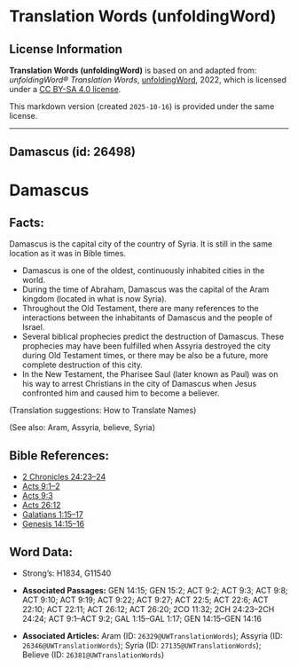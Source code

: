 # Translation Words (unfoldingWord)

## License Information

**Translation Words (unfoldingWord)** is based on and adapted from: _unfoldingWord® Translation Words_, [unfoldingWord](https://unfoldingword.org/utw), 2022, which is licensed under a [CC BY-SA 4.0 license](https://creativecommons.org/licenses/by-sa/4.0/legalcode.en).

This markdown version (created `2025-10-16`) is provided under the same license.



--------------------------------

## Damascus (id: 26498)

Damascus
========

Facts:
------

Damascus is the capital city of the country of Syria. It is still in the same location as it was in Bible times.

* Damascus is one of the oldest, continuously inhabited cities in the world.
* During the time of Abraham, Damascus was the capital of the Aram kingdom (located in what is now Syria).
* Throughout the Old Testament, there are many references to the interactions between the inhabitants of Damascus and the people of Israel.
* Several biblical prophecies predict the destruction of Damascus. These prophecies may have been fulfilled when Assyria destroyed the city during Old Testament times, or there may be also be a future, more complete destruction of this city.
* In the New Testament, the Pharisee Saul (later known as Paul) was on his way to arrest Christians in the city of Damascus when Jesus confronted him and caused him to become a believer.

(Translation suggestions: How to Translate Names)

(See also: Aram, Assyria, believe, Syria)

Bible References:
-----------------

* [2 Chronicles 24:23–24](https://ref.ly/2Chr24:23-2Chr24:24)
* [Acts 9:1–2](https://ref.ly/Acts9:1-Acts9:2)
* [Acts 9:3](https://ref.ly/Acts9:3)
* [Acts 26:12](https://ref.ly/Acts26:12)
* [Galatians 1:15–17](https://ref.ly/Gal1:15-Gal1:17)
* [Genesis 14:15–16](https://ref.ly/Gen14:15-Gen14:16)

Word Data:
----------

* Strong’s: H1834, G11540

* **Associated Passages:** GEN 14:15; GEN 15:2; ACT 9:2; ACT 9:3; ACT 9:8; ACT 9:10; ACT 9:19; ACT 9:22; ACT 9:27; ACT 22:5; ACT 22:6; ACT 22:10; ACT 22:11; ACT 26:12; ACT 26:20; 2CO 11:32; 2CH 24:23–2CH 24:24; ACT 9:1–ACT 9:2; GAL 1:15–GAL 1:17; GEN 14:15–GEN 14:16
* **Associated Articles:** Aram (ID: `26329@UWTranslationWords`); Assyria (ID: `26346@UWTranslationWords`); Syria (ID: `27135@UWTranslationWords`); Believe (ID: `26381@UWTranslationWords`)

